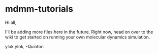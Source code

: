 # mdmm-tutorials

Hi all,

I'll be adding more files here in the future. Right now, head on over to the wiki to get started on running your own molecular dynamics simulation.

ylok ylok,
-Quinton
